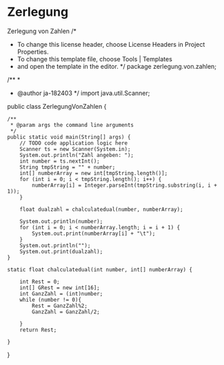 # Zerlegung
Zerlegung von Zahlen
/*
 * To change this license header, choose License Headers in Project Properties.
 * To change this template file, choose Tools | Templates
 * and open the template in the editor.
 */
package zerlegung.von.zahlen;

/**
 *
 * @author ja-182403
 */
import java.util.Scanner;

public class ZerlegungVonZahlen {

    /**
     * @param args the command line arguments
     */
    public static void main(String[] args) {
        // TODO code application logic here
        Scanner ts = new Scanner(System.in);
        System.out.println("Zahl angeben: ");
        int number = ts.nextInt();
        String tmpString = "" + number;
        int[] numberArray = new int[tmpString.length()];
        for (int i = 0; i < tmpString.length(); i++) {
            numberArray[i] = Integer.parseInt(tmpString.substring(i, i + 1));
        }

        float dualzahl = chalculatedual(number, numberArray);
        
        System.out.println(number);
        for (int i = 0; i < numberArray.length; i = i + 1) {
            System.out.print(numberArray[i] + "\t");
        }
        System.out.println("");
        System.out.print(dualzahl);
    }

    static float chalculatedual(int number, int[] numberArray) {
        
        int Rest = 0;
        int[] GRest = new int[16];
        int GanzZahl = (int)number;
        while (number != 0){
            Rest = GanzZahl%2;
            GanzZahl = GanzZahl/2;
            
        } 
        return Rest;

    }

}
